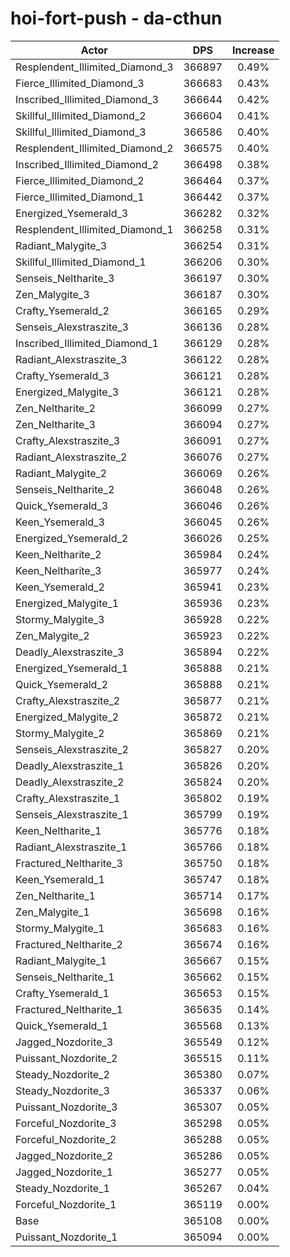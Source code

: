 # hoi-fort-push - da-cthun
| Actor | DPS | Increase |
|---|:---:|:---:|
|Resplendent_Illimited_Diamond_3|366897|0.49%|
|Fierce_Illimited_Diamond_3|366683|0.43%|
|Inscribed_Illimited_Diamond_3|366644|0.42%|
|Skillful_Illimited_Diamond_2|366604|0.41%|
|Skillful_Illimited_Diamond_3|366586|0.40%|
|Resplendent_Illimited_Diamond_2|366575|0.40%|
|Inscribed_Illimited_Diamond_2|366498|0.38%|
|Fierce_Illimited_Diamond_2|366464|0.37%|
|Fierce_Illimited_Diamond_1|366442|0.37%|
|Energized_Ysemerald_3|366282|0.32%|
|Resplendent_Illimited_Diamond_1|366258|0.31%|
|Radiant_Malygite_3|366254|0.31%|
|Skillful_Illimited_Diamond_1|366206|0.30%|
|Senseis_Neltharite_3|366197|0.30%|
|Zen_Malygite_3|366187|0.30%|
|Crafty_Ysemerald_2|366165|0.29%|
|Senseis_Alexstraszite_3|366136|0.28%|
|Inscribed_Illimited_Diamond_1|366129|0.28%|
|Radiant_Alexstraszite_3|366122|0.28%|
|Crafty_Ysemerald_3|366121|0.28%|
|Energized_Malygite_3|366121|0.28%|
|Zen_Neltharite_2|366099|0.27%|
|Zen_Neltharite_3|366094|0.27%|
|Crafty_Alexstraszite_3|366091|0.27%|
|Radiant_Alexstraszite_2|366076|0.27%|
|Radiant_Malygite_2|366069|0.26%|
|Senseis_Neltharite_2|366048|0.26%|
|Quick_Ysemerald_3|366046|0.26%|
|Keen_Ysemerald_3|366045|0.26%|
|Energized_Ysemerald_2|366026|0.25%|
|Keen_Neltharite_2|365984|0.24%|
|Keen_Neltharite_3|365977|0.24%|
|Keen_Ysemerald_2|365941|0.23%|
|Energized_Malygite_1|365936|0.23%|
|Stormy_Malygite_3|365928|0.22%|
|Zen_Malygite_2|365923|0.22%|
|Deadly_Alexstraszite_3|365894|0.22%|
|Energized_Ysemerald_1|365888|0.21%|
|Quick_Ysemerald_2|365888|0.21%|
|Crafty_Alexstraszite_2|365877|0.21%|
|Energized_Malygite_2|365872|0.21%|
|Stormy_Malygite_2|365869|0.21%|
|Senseis_Alexstraszite_2|365827|0.20%|
|Deadly_Alexstraszite_1|365826|0.20%|
|Deadly_Alexstraszite_2|365824|0.20%|
|Crafty_Alexstraszite_1|365802|0.19%|
|Senseis_Alexstraszite_1|365799|0.19%|
|Keen_Neltharite_1|365776|0.18%|
|Radiant_Alexstraszite_1|365766|0.18%|
|Fractured_Neltharite_3|365750|0.18%|
|Keen_Ysemerald_1|365747|0.18%|
|Zen_Neltharite_1|365714|0.17%|
|Zen_Malygite_1|365698|0.16%|
|Stormy_Malygite_1|365683|0.16%|
|Fractured_Neltharite_2|365674|0.16%|
|Radiant_Malygite_1|365667|0.15%|
|Senseis_Neltharite_1|365662|0.15%|
|Crafty_Ysemerald_1|365653|0.15%|
|Fractured_Neltharite_1|365635|0.14%|
|Quick_Ysemerald_1|365568|0.13%|
|Jagged_Nozdorite_3|365549|0.12%|
|Puissant_Nozdorite_2|365515|0.11%|
|Steady_Nozdorite_2|365380|0.07%|
|Steady_Nozdorite_3|365337|0.06%|
|Puissant_Nozdorite_3|365307|0.05%|
|Forceful_Nozdorite_3|365298|0.05%|
|Forceful_Nozdorite_2|365288|0.05%|
|Jagged_Nozdorite_2|365286|0.05%|
|Jagged_Nozdorite_1|365277|0.05%|
|Steady_Nozdorite_1|365267|0.04%|
|Forceful_Nozdorite_1|365119|0.00%|
|Base|365108|0.00%|
|Puissant_Nozdorite_1|365094|0.00%|
